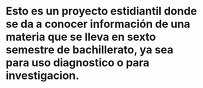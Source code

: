 # Esto es un proyecto estidiantil donde se da a conocer información de una materia que se lleva en sexto semestre de bachillerato, ya sea para uso diagnostico o para investigacion.
